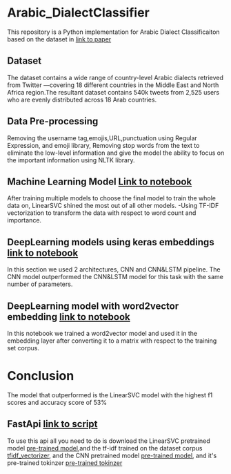 # Arabic_DialectClassifier
This repository is a Python implementation for Arabic Dialect Classificaiton based on the dataset in [link to paper](https://arxiv.org/abs/2005.06557)

## Dataset
The dataset contains a wide range of country-level Arabic dialects retrieved from Twitter —covering 18 different countries in the Middle East and North Africa region.The
resultant dataset contains 540k tweets from 2,525 users who are evenly distributed across 18 Arab countries.

## Data Pre-processing
Removing the username tag,emojis,URL,punctuation using Regular Expression, and emoji library, Removing stop words from the text to eliminate the low-level information and give the model the ability to focus on the important information using NLTK library.

## Machine Learning Model [Link to notebook](https://github.com/AbdallahNasr5/Arabic_DialectClassifier/blob/main/Arabic_DialectClassifier/MachineLearning_Model.ipynb)
After training multiple models to choose the final model to train the whole data on, LinearSVC shined the most out of all other models.
-Using TF-IDF vectorization to transform the data with respect to word count and importance.

## DeepLearning models using keras embeddings [link to notebook](https://github.com/AbdallahNasr5/Arabic_DialectClassifier/blob/main/Arabic_DialectClassifier/DeepLearning_Model.ipynb)
In this section we used 2 architectures, CNN and CNN&LSTM pipeline.
The CNN model outperformed the CNN&LSTM model for this task with the same number of parameters.

## DeepLearning model with word2vector embedding [link to notebook](https://github.com/AbdallahNasr5/Arabic_DialectClassifier/blob/main/Arabic_DialectClassifier/Word_To_Vector_DLModel.ipynb)
In this notebook we trained a word2vector model and used it in the embedding layer after converting it to a matrix with respect to the training set corpus.

# Conclusion
The model that outperformed is the LinearSVC model with the highest f1 scores and accuracy score of 53%

## FastApi [link to script](https://github.com/AbdallahNasr5/Arabic_DialectClassifier/blob/main/Arabic_DialectClassifier/FastAPI/FastAPI.py)
To use this api all you need to do is download the LinearSVC pretrained model [pre-trained model](https://drive.google.com/file/d/14fPruMC10ISRoGM11tmABHEouKA8YRG5/view?usp=sharing),and the tf-idf trained on the dataset corpus [tfidf_vectorizer](https://drive.google.com/file/d/1Nr3ia7IavWhNN8V-2VbjX1CzlR96n24Y/view?usp=sharing), and the CNN pretrained model [pre-trained model](https://drive.google.com/file/d/1kaIvOuxMJPn1qM_NrDTqvcITmQ1FFlXT/view?usp=sharing), and it's pre-trained tokinzer [pre-trained tokinzer](https://drive.google.com/file/d/1DWbW7tdmnBLQ5FD94amZfEgZ6CgO0erJ/view?usp=sharing)


